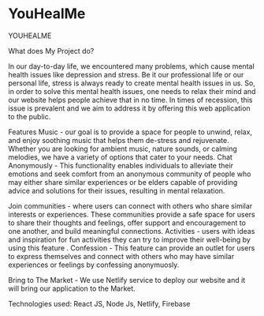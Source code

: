 # YouHealMe
YOUHEALME

What does My Project do?

In our day-to-day life, we encountered many problems, which cause mental health issues like depression and stress. Be it our professional life or our personal life, stress is always ready to create mental health issues in us. So, in order to solve this mental health issues, one needs to relax their mind and our website helps people achieve that in no time. In times of recession, this issue is prevalent and we aim to address it by offering this web application to the public.

Features
Music - our goal is to provide a space for people to unwind, relax, and enjoy soothing music that helps them de-stress and rejuvenate. Whether you are looking for ambient music, nature sounds, or calming melodies, we have a variety of options that cater to your needs.
Chat Anonymously - This functionality enables individuals to alleviate their emotions and seek comfort from an anonymous community of people who may either share similar experiences or be elders capable of providing advice and solutions for their issues, resulting in mental relaxation.


Join communities - where users can connect with others who share similar interests or experiences. These communities provide a safe space for users to share their thoughts and feelings, offer support and encouragement to one another, and build meaningful connections.
Activities - users with ideas and inspiration for fun activities they can try to improve their well-being by using this feature .
Confession - This feature can provide an outlet for users to express themselves and connect with others who may have similar experiences or feelings by confessing anonymuosly.



Bring to The Market -  We use Netlify service to deploy our website and it will bring our application to the Market.


Technologies used:
React JS,
Node Js,
Netlify,
Firebase


